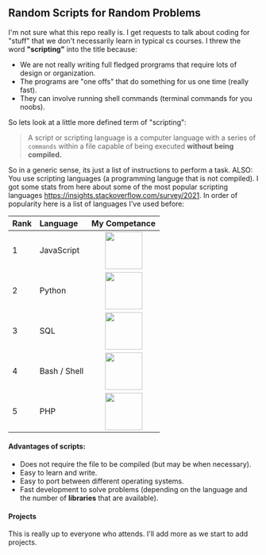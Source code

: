 ## Random Scripts for Random Problems

I'm not sure what this repo really is. I get requests to talk about coding for "stuff" that we don't necessarily learn in typical cs courses. I threw the word **"scripting"** into the title because: 

- We are not really writing full fledged prorgrams that require lots of design or organization. 
- The programs are "one offs" that do something for us one time (really fast). 
- They can involve running shell commands (terminal commands for you noobs).
  
So lets look at a little more defined term of "scripting":

>A script or scripting language is a computer language with a series of `commands` within a file capable of being executed **without being compiled.** 

So in a generic sense, its just a list of instructions to perform a task. ALSO: You use scripting languages (a programming languge that is not compiled). I got some stats from here about some of the most popular scripting languages https://insights.stackoverflow.com/survey/2021. In order of popularity here is a list of languages I've used before:



| Rank | Language     | My Competance |
| :--- | :----------- | :-----------: |
| 1    | JavaScript   |<img src="https://cs.msutexas.edu/~griffin/zcloud/zcloud-files/stars_3.png" width="75">|
| 2    | Python       |<img src="https://cs.msutexas.edu/~griffin/zcloud/zcloud-files/stars_4_half.png" width="75">|
| 3    | SQL          |<img src="https://cs.msutexas.edu/~griffin/zcloud/zcloud-files/stars_3_half.png" width="75">|
| 4    | Bash / Shell |<img src="https://cs.msutexas.edu/~griffin/zcloud/zcloud-files/stars_3_half.png" width="75">|
| 5    | PHP          |<img src="https://cs.msutexas.edu/~griffin/zcloud/zcloud-files/stars_4_half.png" width="75">|


#### Advantages of scripts:
- Does not require the file to be compiled (but may be when necessary).
- Easy to learn and write.
- Easy to port between different operating systems.
- Fast development to solve problems (depending on the language and the number of **libraries** that are available).


#### Projects

This is really up to everyone who attends. I'll add more as we start to add projects.